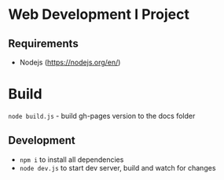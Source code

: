 # Web Development I Project

## Requirements

- Nodejs (https://nodejs.org/en/)

# Build

`node build.js` - build gh-pages version to the docs folder

## Development

- `npm i` to install all dependencies
- `node dev.js` to start dev server, build and watch for changes